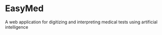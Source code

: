 # EasyMed
A web application for digitizing and interpreting medical tests using artificial intelligence
